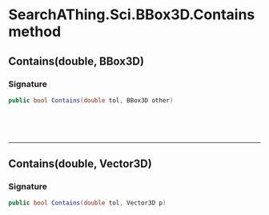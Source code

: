 # SearchAThing.Sci.BBox3D.Contains method
## Contains(double, BBox3D)
### Signature
```csharp
public bool Contains(double tol, BBox3D other)
```

<p>&nbsp;</p>
<p>&nbsp;</p>
<hr/>

## Contains(double, Vector3D)
### Signature
```csharp
public bool Contains(double tol, Vector3D p)
```
